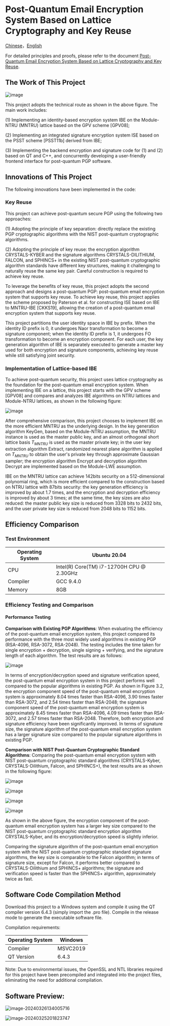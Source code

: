 # Post-Quantum Email Encryption System Based on Lattice Cryptography and Key Reuse

[Chinese](https://github.com/xin-li-sdu/PQ-PGP/blob/main/README.md)，[English](https://github.com/xin-li-sdu/PQ-PGP/blob/main/english.md)

For detailed principles and proofs, please refer to the document [Post-Quantum Email Encryption System Based on Lattice Cryptography and Key Reuse](https://github.com/Maxlsc/Projects-of-CSPIE/tree/main/Email%20encryption%20system%20based%20on%20post%20quantum%20cryptography%20and%20key%20reuse/src/Report.pdf).

## The Work of This Project

![image](english.assets/PQ.png)

This project adopts the technical route as shown in the above figure. The main work includes:

(1) Implementing an identity-based encryption system IBE on the Module-NTRU (MNTRU) lattice based on the GPV scheme [GPV08];

(2) Implementing an integrated signature encryption system ISE based on the PSST scheme [PSST11b] derived from IBE;

(3) Implementing the backend encryption and signature code for (1) and (2) based on QT and C++, and concurrently developing a user-friendly frontend interface for post-quantum PGP software.

## Innovations of This Project

The following innovations have been implemented in the code:

### Key Reuse

This project can achieve post-quantum secure PGP using the following two approaches:

(1) Adopting the principle of key separation: directly replace the existing PGP cryptographic algorithms with the NIST post-quantum cryptographic algorithms.

(2) Adopting the principle of key reuse: the encryption algorithm CRYSTALS-KYBER and the signature algorithms CRYSTALS-DILITHIUM, FALCON, and SPHINCS+ in the existing NIST post-quantum cryptographic algorithm standards have different key structures, making it challenging to naturally reuse the same key pair. Careful construction is required to achieve key reuse.

To leverage the benefits of key reuse, this project adopts the second approach and designs a post-quantum PGP: post-quantum email encryption system that supports key reuse. To achieve key reuse, this project applies the scheme proposed by Paterson et al. for constructing ISE based on IBE to MNTRU-IBE [CKKS19], allowing the creation of a post-quantum email encryption system that supports key reuse.

This project partitions the user identity space in IBE by prefix. When the identity ID prefix is 0, it undergoes Naor transformation to become a signature component; when the identity ID prefix is 1, it undergoes FO transformation to become an encryption component. For each user, the key generation algorithm of IBE is separately executed to generate a master key used for both encryption and signature components, achieving key reuse while still satisfying joint security.

### Implementation of Lattice-based IBE

To achieve post-quantum security, this project uses lattice cryptography as the foundation for the post-quantum email encryption system. When implementing IBE on a lattice, this project starts with the GPV scheme [GPV08] and compares and analyzes IBE algorithms on NTRU lattices and Module-NTRU lattices, as shown in the following figure:

![image](english.assets/IBE1.png)

After comprehensive comparison, this project chooses to implement IBE on the more efficient MNTRU as the underlying design. In the key generation algorithm KeyGen, based on the Module-NTRU assumption, the MNTRU instance is used as the master public key, and an almost orthogonal short lattice basis $`T_{MNTRU}`$ is used as the master private key; in the user key extraction algorithm Extract, randomized nearest plane algorithm is applied on $`T_{MNTRU}`$ to obtain the user's private key through approximate Gaussian sampler; the encryption algorithm Encrypt and decryption algorithm Decrypt are implemented based on the Module-LWE assumption.

IBE on the MNTRU lattice can achieve 142bits security on a 512-dimensional polynomial ring, which is more efficient compared to the construction based on NTRU lattice with 87bits security: the key generation efficiency is improved by about 1.7 times, and the encryption and decryption efficiency is improved by about 3 times; at the same time, the key sizes are also reduced: the master public key size is reduced from 3328 bits to 2432 bits, and the user private key size is reduced from 2048 bits to 1152 bits.

## Efficiency Comparison

### Test Environment

| Operating System | Ubuntu 20.04                              |
| ---------------- | ----------------------------------------- |
| CPU              | Intel(R) Core(TM) i7-12700H CPU @ 2.30GHz |
| Compiler         | GCC 9.4.0                                 |
| Memory           | 8GB                                       |

### Efficiency Testing and Comparison

#### Performance Testing

**Comparison with Existing PGP Algorithms**: When evaluating the efficiency of the post-quantum email encryption system, this project compared its performance with the three most widely used algorithms in existing PGP (RSA-4096, RSA-3072, RSA-2048). The testing includes the time taken for single encryption + decryption, single signing + verifying, and the signature length of each algorithm. The test results are as follows:

![image](english.assets/1.png)

In terms of encryption/decryption speed and signature verification speed, the post-quantum email encryption system in this project performs well compared to the popular algorithms in existing PGP. As shown in Figure 3.2, the encryption component speed of the post-quantum email encryption system is approximately 8.04 times faster than RSA-4096, 3.90 times faster than RSA-3072, and 2.54 times faster than RSA-2048; the signature component speed of the post-quantum email encryption system is approximately 8.45 times faster than RSA-4096, 4.09 times faster than RSA-3072, and 2.57 times faster than RSA-2048. Therefore, both encryption and signature efficiency have been significantly improved. In terms of signature size, the signature algorithm of the post-quantum email encryption system has a larger signature size compared to the popular signature algorithms in existing PGP.

**Comparison with NIST Post-Quantum Cryptographic Standard Algorithms**: Comparing the post-quantum email encryption system with NIST post-quantum cryptographic standard algorithms (CRYSTALS-Kyber, CRYSTALS-Dilithium, Falcon, and SPHINCS+), the test results are as shown in the following figure:

![image](./image/1.png)

![image](./image/2.png)

![image](./image/3.png)

![image](./image/4.png)

As shown in the above figure, the encryption component of the post-quantum email encryption system has a larger key size compared to the NIST post-quantum cryptographic standard encryption algorithm CRYSTALS-Kyber, and its encryption/decryption speed is slightly inferior.

Comparing the signature algorithm of the post-quantum email encryption system with the NIST post-quantum cryptographic standard signature algorithms, the key size is comparable to the Falcon algorithm; in terms of signature size, except for Falcon, it performs better compared to CRYSTALS-Dilithium and SPHINCS+ algorithms; the signature and verification speed is faster than the SPHINCS+ algorithm, approximately twice as fast.

## Software Code Compilation Method

Download this project to a Windows system and compile it using the QT compiler version 6.4.3 (simply import the .pro file). Compile in the release mode to generate the executable software file.

Compilation requirements:

| Operating System | Windows  |
| ---------------- | -------- |
| Compiler         | MSVC2019 |
| QT Version       | 6.4.3    |

Note: Due to environmental issues, the OpenSSL and NTL libraries required for this project have been precompiled and integrated into the project files, eliminating the need for additional compilation.

## Software Preview:

![image-20240326134005716](README.assets/image-20240326134005716.png)

![image-20240325201823747](README.assets/image-20240325201823747.png)

